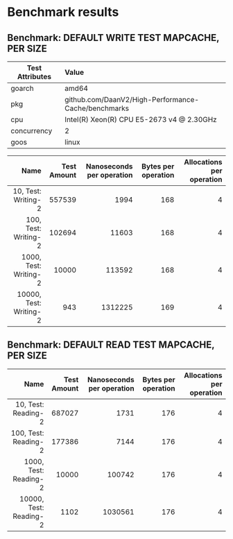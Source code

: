 # Benchmark results

## Benchmark: DEFAULT WRITE TEST MAPCACHE, PER SIZE 

|Test Attributes|Value|
|---------------|:-----|
|goarch|amd64|
|pkg|github.com/DaanV2/High-Performance-Cache/benchmarks|
|cpu|Intel(R) Xeon(R) CPU E5-2673 v4 @ 2.30GHz|
|concurrency|2|
|goos|linux|

|Name|Test Amount|Nanoseconds per operation|Bytes per operation|Allocations per operation|
|----:|---:|---:|---:|---:|
|10, Test: Writing-2|557539|1994|168|4|
|100, Test: Writing-2|102694|11603|168|4|
|1000, Test: Writing-2|10000|113592|168|4|
|10000, Test: Writing-2|943|1312225|169|4|

## Benchmark: DEFAULT READ TEST MAPCACHE, PER SIZE 

|Name|Test Amount|Nanoseconds per operation|Bytes per operation|Allocations per operation|
|----:|---:|---:|---:|---:|
|10, Test: Reading-2|687027|1731|176|4|
|100, Test: Reading-2|177386|7144|176|4|
|1000, Test: Reading-2|10000|100742|176|4|
|10000, Test: Reading-2|1102|1030561|176|4|

